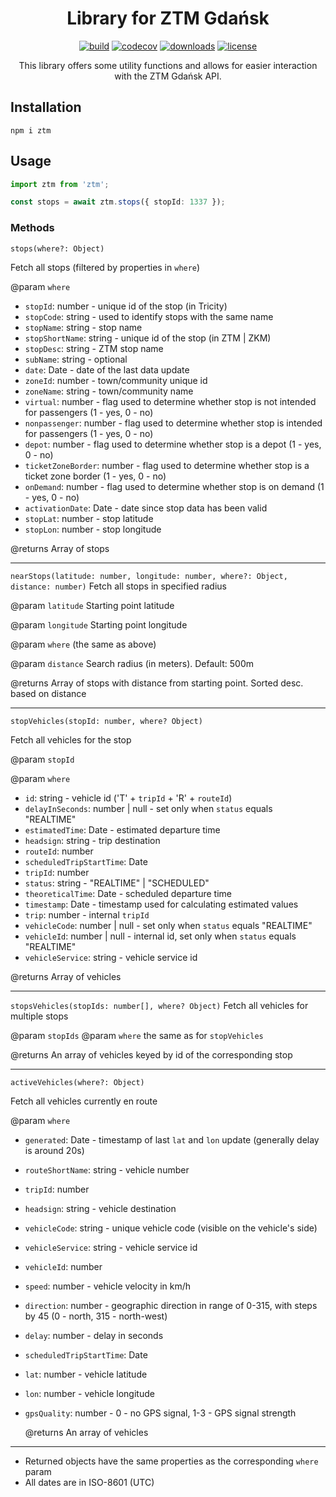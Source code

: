 <div align="center">
<h1>Library for ZTM Gdańsk</h1>

[![build](https://img.shields.io/github/workflow/status/pakut2/ztm-sdk/CI)]()
[![codecov](https://codecov.io/gh/pakut2/ztm-sdk/branch/main/graph/badge.svg?token=LB087ONKKA)](https://codecov.io/gh/pakut2/ztm-sdk)
[![downloads](https://img.shields.io/npm/dm/ztm)](https://www.npmjs.com/package/ztm)
[![license](https://img.shields.io/github/license/pakut2/ztm-sdk)](https://github.com/pakut2/ztm-sdk/blob/main/LICENSE.md)

This library offers some utility functions and allows for easier interaction with the ZTM Gdańsk API.

</div>

## Installation

```shell
npm i ztm
```

## Usage

```typescript
import ztm from 'ztm';

const stops = await ztm.stops({ stopId: 1337 });
```

### Methods

`stops(where?: Object)`

Fetch all stops (filtered by properties in `where`)

@param `where`

- `stopId`: number - unique id of the stop (in Tricity)
- `stopCode`: string - used to identify stops with the same name
- `stopName`: string - stop name
- `stopShortName`: string - unique id of the stop (in ZTM | ZKM)
- `stopDesc`: string - ZTM stop name
- `subName`: string - optional
- `date`: Date - date of the last data update
- `zoneId`: number - town/community unique id
- `zoneName`: string - town/community name
- `virtual`: number - flag used to determine whether stop is not intended for passengers (1 - yes, 0 - no)
- `nonpassenger`: number - flag used to determine whether stop is intended for passengers (1 - yes, 0 - no)
- `depot`: number - flag used to determine whether stop is a depot (1 - yes, 0 - no)
- `ticketZoneBorder`: number - flag used to determine whether stop is a ticket zone border (1 - yes, 0 - no)
- `onDemand`: number - flag used to determine whether stop is on demand (1 - yes, 0 - no)
- `activationDate`: Date - date since stop data has been valid
- `stopLat`: number - stop latitude
- `stopLon`: number - stop longitude

@returns Array of stops

---

`nearStops(latitude: number, longitude: number, where?: Object, distance: number)`
Fetch all stops in specified radius

@param `latitude` Starting point latitude

@param `longitude` Starting point longitude

@param `where` (the same as above)

@param `distance` Search radius (in meters). Default: 500m

@returns Array of stops with distance from starting point. Sorted desc. based on distance

---

`stopVehicles(stopId: number, where? Object)`

Fetch all vehicles for the stop

@param `stopId`

@param `where`

- `id`: string - vehicle id ('T' + `tripId` + 'R' + `routeId`)
- `delayInSeconds`: number | null - set only when `status` equals "REALTIME"
- `estimatedTime`: Date - estimated departure time
- `headsign`: string - trip destination
- `routeId`: number
- `scheduledTripStartTime`: Date
- `tripId`: number
- `status`: string - "REALTIME" | "SCHEDULED"
- `theoreticalTime`: Date - scheduled departure time
- `timestamp`: Date - timestamp used for calculating estimated values
- `trip`: number - internal `tripId`
- `vehicleCode`: number | null - set only when `status` equals "REALTIME"
- `vehicleId`: number | null - internal id, set only when `status` equals "REALTIME"
- `vehicleService`: string - vehicle service id

@returns Array of vehicles

---

`stopsVehicles(stopIds: number[], where? Object)`
Fetch all vehicles for multiple stops

@param `stopIds`
@param `where` the same as for `stopVehicles`

@returns An array of vehicles keyed by id of the corresponding stop

---

`activeVehicles(where?: Object)`

Fetch all vehicles currently en route

@param `where`

- `generated`: Date - timestamp of last `lat` and `lon` update (generally delay is around 20s)
- `routeShortName`: string - vehicle number
- `tripId`: number
- `headsign`: string - vehicle destination
- `vehicleCode`: string - unique vehicle code (visible on the vehicle's side)
- `vehicleService`: string - vehicle service id
- `vehicleId`: number
- `speed`: number - vehicle velocity in km/h
- `direction`: number - geographic direction in range of 0-315, with steps by 45 (0 - north, 315 - north-west)
- `delay`: number - delay in seconds
- `scheduledTripStartTime`: Date
- `lat`: number - vehicle latitude
- `lon`: number - vehicle longitude
- `gpsQuality`: number - 0 - no GPS signal, 1-3 - GPS signal strength

  @returns An array of vehicles

---

- Returned objects have the same properties as the corresponding `where` param
- All dates are in ISO-8601 (UTC)
